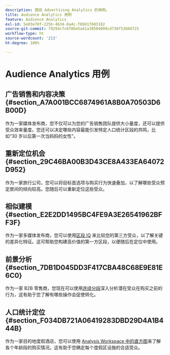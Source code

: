 ```yaml
---
description: 围绕 Advertising Analytics 的用例。
title: Audience Analytics 用例
feature: Audience Analytics
exl-id: 5e03e78f-225b-4634-8a4c-f89d17603182
source-git-commit: 79294cfc6f86e5a41a39504099cd730f53668725
workflow-type: ht
source-wordcount: '213'
ht-degree: 100%

---
```


# Audience Analytics 用例

## 广告销售和内容决策 {#section_A7A001BCC6874961A8B0A70503D6B00D}

作为一家媒体发布商，您不仅可以为您的广告销售团队提供大小量度，还可以提供受众效率量度。您还可以决定哪些内容最能引发特定人口统计区段的共鸣，比如“30 岁以后第一次当妈妈的女性”。

## 重新定位机会 {#section_29C46BA00B3D43CE8A433EA64072D952}

作为一家旅行公司，您可以将目标首选项与购买行为快速叠加，以了解哪些受众预定房间的倾向较高。您随后可以重新定位这些受众。

## 相似建模 {#section_E2E2DD1495BC4FE9A3E26541962BFF3F}

作为一家多媒体发布商，您可以使用[区段 IQ](https://experienceleague.adobe.com/docs/analytics/analyze/analysis-workspace/panels/segment-comparison/segment-comparison.html?lang=zh-Hans) 来比较您的第三方受众，以了解关键的差异化特征。这可帮助您构建高价值的第一方区段，以便随后在定位中使用。

## 前景分析 {#section_7DB1D045DD3F417CBA48C68E9E81E6C0}

作为一家 B2B 零售商，您现在可以使用[连续分段](https://experienceleague.adobe.com/docs/analytics/components/segmentation/segmentation-workflow/seg-sequential-build.html?lang=zh-Hans)深入分析潜在受众在购买之前的行为，这有助于您了解有哪些操作会促使转化。

## 人口统计定位 {#section_F034DB721A06419283DBD29D4A1B444B}

作为一家目的地度假酒店，您可以使用 [Analysis Workspace 中的直方图](https://experienceleague.adobe.com/docs/analytics/analyze/analysis-workspace/visualizations/histogram.html?lang=zh-Hans)来了解各个年龄段的购买情况。这有助于您确定每个度假区设施的合适受众。
